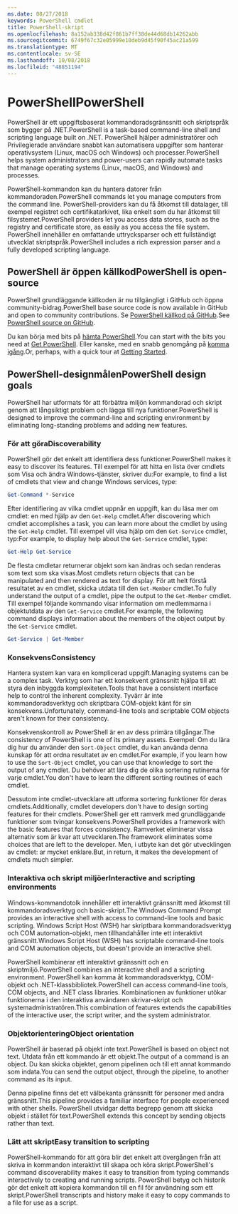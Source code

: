 ```yaml
---
ms.date: 08/27/2018
keywords: PowerShell cmdlet
title: PowerShell-skript
ms.openlocfilehash: 8a152ab338d42f861b7ff38de44d68db14262abb
ms.sourcegitcommit: 6749f67c32e05999e10deb9d45f90f45ac21a599
ms.translationtype: MT
ms.contentlocale: sv-SE
ms.lasthandoff: 10/08/2018
ms.locfileid: "48851194"
---
```

# <a name="powershell"></a><span data-ttu-id="69f84-103">PowerShell</span><span class="sxs-lookup"><span data-stu-id="69f84-103">PowerShell</span></span>

<span data-ttu-id="69f84-104">PowerShell är ett uppgiftsbaserat kommandoradsgränssnitt och skriptspråk som bygger på .NET.</span><span class="sxs-lookup"><span data-stu-id="69f84-104">PowerShell is a task-based command-line shell and scripting language built on .NET.</span></span>
<span data-ttu-id="69f84-105">PowerShell hjälper administratörer och Privilegierade användare snabbt kan automatisera uppgifter som hanterar operativsystem (Linux, macOS och Windows) och processer.</span><span class="sxs-lookup"><span data-stu-id="69f84-105">PowerShell helps system administrators and power-users can rapidly automate tasks that manage operating systems (Linux, macOS, and Windows) and processes.</span></span>

<span data-ttu-id="69f84-106">PowerShell-kommandon kan du hantera datorer från kommandoraden.</span><span class="sxs-lookup"><span data-stu-id="69f84-106">PowerShell commands let you manage computers from the command line.</span></span> <span data-ttu-id="69f84-107">PowerShell-providers kan du få åtkomst till datalager, till exempel registret och certifikatarkivet, lika enkelt som du har åtkomst till filsystemet.</span><span class="sxs-lookup"><span data-stu-id="69f84-107">PowerShell providers let you access data stores, such as the registry and certificate store, as easily as you access the file system.</span></span> <span data-ttu-id="69f84-108">PowerShell innehåller en omfattande uttrycksparser och ett fullständigt utvecklat skriptspråk.</span><span class="sxs-lookup"><span data-stu-id="69f84-108">PowerShell includes a rich expression parser and a fully developed scripting language.</span></span>

## <a name="powershell-is-open-source"></a><span data-ttu-id="69f84-109">PowerShell är öppen källkod</span><span class="sxs-lookup"><span data-stu-id="69f84-109">PowerShell is open-source</span></span>

<span data-ttu-id="69f84-110">PowerShell grundläggande källkoden är nu tillgängligt i GitHub och öppna community-bidrag.</span><span class="sxs-lookup"><span data-stu-id="69f84-110">PowerShell base source code is now available in GitHub and open to community contributions.</span></span>
<span data-ttu-id="69f84-111">Se [PowerShell källkod på GitHub](https://github.com/powershell/powershell).</span><span class="sxs-lookup"><span data-stu-id="69f84-111">See [PowerShell source on GitHub](https://github.com/powershell/powershell).</span></span>

<span data-ttu-id="69f84-112">Du kan börja med bits på [hämta PowerShell](https://github.com/PowerShell/PowerShell#get-powershell).</span><span class="sxs-lookup"><span data-stu-id="69f84-112">You can start with the bits you need at [Get PowerShell](https://github.com/PowerShell/PowerShell#get-powershell).</span></span>
<span data-ttu-id="69f84-113">Eller kanske, med en snabb genomgång på [komma igång](https://github.com/PowerShell/PowerShell/blob/master/docs/learning-powershell).</span><span class="sxs-lookup"><span data-stu-id="69f84-113">Or, perhaps, with a quick tour at [Getting Started](https://github.com/PowerShell/PowerShell/blob/master/docs/learning-powershell).</span></span>

## <a name="powershell-design-goals"></a><span data-ttu-id="69f84-114">PowerShell-designmålen</span><span class="sxs-lookup"><span data-stu-id="69f84-114">PowerShell design goals</span></span>

<span data-ttu-id="69f84-115">PowerShell har utformats för att förbättra miljön kommandorad och skript genom att långsiktigt problem och lägga till nya funktioner.</span><span class="sxs-lookup"><span data-stu-id="69f84-115">PowerShell is designed to improve the command-line and scripting environment by eliminating long-standing problems and adding new features.</span></span>

### <a name="discoverability"></a><span data-ttu-id="69f84-116">För att göra</span><span class="sxs-lookup"><span data-stu-id="69f84-116">Discoverability</span></span>

<span data-ttu-id="69f84-117">PowerShell gör det enkelt att identifiera dess funktioner.</span><span class="sxs-lookup"><span data-stu-id="69f84-117">PowerShell makes it easy to discover its features.</span></span> <span data-ttu-id="69f84-118">Till exempel för att hitta en lista över cmdlets som Visa och ändra Windows-tjänster, skriver du:</span><span class="sxs-lookup"><span data-stu-id="69f84-118">For example, to find a list of cmdlets that view and change Windows services, type:</span></span>

```powershell
Get-Command *-Service
```

<span data-ttu-id="69f84-119">Efter identifiering av vilka cmdlet uppnår en uppgift, kan du läsa mer om cmdlet: en med hjälp av den `Get-Help` cmdlet.</span><span class="sxs-lookup"><span data-stu-id="69f84-119">After discovering which cmdlet accomplishes a task, you can learn more about the cmdlet by using the `Get-Help` cmdlet.</span></span> <span data-ttu-id="69f84-120">Till exempel vill visa hjälp om den `Get-Service` cmdlet, typ:</span><span class="sxs-lookup"><span data-stu-id="69f84-120">For example, to display help about the `Get-Service` cmdlet, type:</span></span>

```powershell
Get-Help Get-Service
```

<span data-ttu-id="69f84-121">De flesta cmdletar returnerar objekt som kan ändras och sedan renderas som text som ska visas.</span><span class="sxs-lookup"><span data-stu-id="69f84-121">Most cmdlets return objects that can be manipulated and then rendered as text for display.</span></span> <span data-ttu-id="69f84-122">För att helt förstå resultatet av en cmdlet, skicka utdata till den `Get-Member` cmdlet.</span><span class="sxs-lookup"><span data-stu-id="69f84-122">To fully understand the output of a cmdlet, pipe the output to the `Get-Member` cmdlet.</span></span> <span data-ttu-id="69f84-123">Till exempel följande kommando visar information om medlemmarna i objektutdata av den `Get-Service` cmdlet.</span><span class="sxs-lookup"><span data-stu-id="69f84-123">For example, the following command displays information about the members of the object output by the `Get-Service` cmdlet.</span></span>

```powershell
Get-Service | Get-Member
```

### <a name="consistency"></a><span data-ttu-id="69f84-124">Konsekvens</span><span class="sxs-lookup"><span data-stu-id="69f84-124">Consistency</span></span>

<span data-ttu-id="69f84-125">Hantera system kan vara en komplicerad uppgift.</span><span class="sxs-lookup"><span data-stu-id="69f84-125">Managing systems can be a complex task.</span></span> <span data-ttu-id="69f84-126">Verktyg som har ett konsekvent gränssnitt hjälpa till att styra den inbyggda komplexiteten.</span><span class="sxs-lookup"><span data-stu-id="69f84-126">Tools that have a consistent interface help to control the inherent complexity.</span></span> <span data-ttu-id="69f84-127">Tyvärr är inte kommandoradsverktyg och skriptbara COM-objekt känt för sin konsekvens.</span><span class="sxs-lookup"><span data-stu-id="69f84-127">Unfortunately, command-line tools and scriptable COM objects aren't known for their consistency.</span></span>

<span data-ttu-id="69f84-128">Konsekvenskontroll av PowerShell är en av dess primära tillgångar.</span><span class="sxs-lookup"><span data-stu-id="69f84-128">The consistency of PowerShell is one of its primary assets.</span></span> <span data-ttu-id="69f84-129">Exempel: Om du lära dig hur du använder den `Sort-Object` cmdlet, du kan använda denna kunskap för att ordna resultatet av en cmdlet.</span><span class="sxs-lookup"><span data-stu-id="69f84-129">For example, if you learn how to use the `Sort-Object` cmdlet, you can use that knowledge to sort the output of any cmdlet.</span></span> <span data-ttu-id="69f84-130">Du behöver att lära dig de olika sortering rutinerna för varje cmdlet.</span><span class="sxs-lookup"><span data-stu-id="69f84-130">You don't have to learn the different sorting routines of each cmdlet.</span></span>

<span data-ttu-id="69f84-131">Dessutom inte cmdlet-utvecklare att utforma sortering funktioner för deras cmdlets.</span><span class="sxs-lookup"><span data-stu-id="69f84-131">Additionally, cmdlet developers don't have to design sorting features for their cmdlets.</span></span> <span data-ttu-id="69f84-132">PowerShell ger ett ramverk med grundläggande funktioner som tvingar konsekvens.</span><span class="sxs-lookup"><span data-stu-id="69f84-132">PowerShell provides a framework with the basic features that forces consistency.</span></span> <span data-ttu-id="69f84-133">Ramverket eliminerar vissa alternativ som är kvar att utvecklaren.</span><span class="sxs-lookup"><span data-stu-id="69f84-133">The framework eliminates some choices that are left to the developer.</span></span> <span data-ttu-id="69f84-134">Men, i utbyte kan det gör utvecklingen av cmdlet: ar mycket enklare.</span><span class="sxs-lookup"><span data-stu-id="69f84-134">But, in return, it makes the development of cmdlets much simpler.</span></span>

### <a name="interactive-and-scripting-environments"></a><span data-ttu-id="69f84-135">Interaktiva och skript miljöer</span><span class="sxs-lookup"><span data-stu-id="69f84-135">Interactive and scripting environments</span></span>

<span data-ttu-id="69f84-136">Windows-kommandotolk innehåller ett interaktivt gränssnitt med åtkomst till kommandoradsverktyg och basic-skript.</span><span class="sxs-lookup"><span data-stu-id="69f84-136">The Windows Command Prompt provides an interactive shell with access to command-line tools and basic scripting.</span></span> <span data-ttu-id="69f84-137">Windows Script Host (WSH) har skriptbara kommandoradsverktyg och COM automation-objekt, men tillhandahåller inte ett interaktivt gränssnitt.</span><span class="sxs-lookup"><span data-stu-id="69f84-137">Windows Script Host (WSH) has scriptable command-line tools and COM automation objects, but doesn't provide an interactive shell.</span></span>

<span data-ttu-id="69f84-138">PowerShell kombinerar ett interaktivt gränssnitt och en skriptmiljö.</span><span class="sxs-lookup"><span data-stu-id="69f84-138">PowerShell combines an interactive shell and a scripting environment.</span></span> <span data-ttu-id="69f84-139">PowerShell kan komma åt kommandoradsverktyg, COM-objekt och .NET-klassbibliotek.</span><span class="sxs-lookup"><span data-stu-id="69f84-139">PowerShell can access command-line tools, COM objects, and .NET class libraries.</span></span> <span data-ttu-id="69f84-140">Kombinationen av funktioner utökar funktionerna i den interaktiva användaren skrivar-skript och systemadministratören.</span><span class="sxs-lookup"><span data-stu-id="69f84-140">This combination of features extends the capabilities of the interactive user, the script writer, and the system administrator.</span></span>

### <a name="object-orientation"></a><span data-ttu-id="69f84-141">Objektorientering</span><span class="sxs-lookup"><span data-stu-id="69f84-141">Object orientation</span></span>

<span data-ttu-id="69f84-142">PowerShell är baserad på objekt inte text.</span><span class="sxs-lookup"><span data-stu-id="69f84-142">PowerShell is based on object not text.</span></span> <span data-ttu-id="69f84-143">Utdata från ett kommando är ett objekt.</span><span class="sxs-lookup"><span data-stu-id="69f84-143">The output of a command is an object.</span></span> <span data-ttu-id="69f84-144">Du kan skicka objektet, genom pipelinen och till ett annat kommando som indata.</span><span class="sxs-lookup"><span data-stu-id="69f84-144">You can send the output object, through the pipeline, to another command as its input.</span></span>

<span data-ttu-id="69f84-145">Denna pipeline finns det ett välbekanta gränssnitt för personer med andra gränssnitt.</span><span class="sxs-lookup"><span data-stu-id="69f84-145">This pipeline provides a familiar interface for people experienced with other shells.</span></span> <span data-ttu-id="69f84-146">PowerShell utvidgar detta begrepp genom att skicka objekt i stället för text.</span><span class="sxs-lookup"><span data-stu-id="69f84-146">PowerShell extends this concept by sending objects rather than text.</span></span>

### <a name="easy-transition-to-scripting"></a><span data-ttu-id="69f84-147">Lätt att skript</span><span class="sxs-lookup"><span data-stu-id="69f84-147">Easy transition to scripting</span></span>

<span data-ttu-id="69f84-148">PowerShell-kommando för att göra blir det enkelt att övergången från att skriva in kommandon interaktivt till skapa och köra skript.</span><span class="sxs-lookup"><span data-stu-id="69f84-148">PowerShell's command discoverability makes it easy to transition from typing commands interactively to creating and running scripts.</span></span> <span data-ttu-id="69f84-149">PowerShell betyg och historik gör det enkelt att kopiera kommandon till en fil för användning som ett skript.</span><span class="sxs-lookup"><span data-stu-id="69f84-149">PowerShell transcripts and history make it easy to copy commands to a file for use as a script.</span></span>
